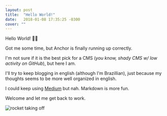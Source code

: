 ```yaml
---
layout: post
title:  "Hello World!"
date:   2018-01-08 17:35:25 -0300
cover: ""
---
```

Hello World! 🚀🤓

Got me some time, but Anchor is finally running up correctly.

I'm not sure if it is the best pick for a CMS (*you know, shady CMS w/ low activity on GitHub*), but here I am.

I'll try to keep blogging in english (although I'm Brazillian), just because my thoughts seems to be more well organized in english.

I could keep using [Medium](https://medium.com/@lenilsonjr) but nah. Markdown is more fun.

Welcome and let me get back to work.

![rocket taking off](https://media.giphy.com/media/kjjRGpezebjaw/giphy.gif "rocket taking off")
